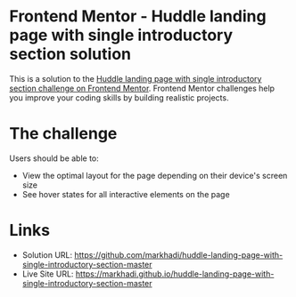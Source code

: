 # Frontend Mentor - Huddle landing page with single introductory section solution

This is a solution to the [Huddle landing page with single introductory section challenge on Frontend Mentor](https://www.frontendmentor.io/challenges/huddle-landing-page-with-a-single-introductory-section-B_2Wvxgi0). Frontend Mentor challenges help you improve your coding skills by building realistic projects.

# The challenge

Users should be able to:

- View the optimal layout for the page depending on their device's screen size
- See hover states for all interactive elements on the page

# Links

- Solution URL: https://github.com/markhadi/huddle-landing-page-with-single-introductory-section-master
- Live Site URL: https://markhadi.github.io/huddle-landing-page-with-single-introductory-section-master
